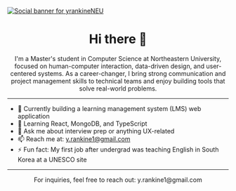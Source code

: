 [![Social banner for yrankineNEU]((https://raw.githubusercontent.com/yrankineNEU/yrankineNEU/9841fb29f6ceff9346a2072e970491fff5826015/GitHubBanner.svg))](https://github.com/yrankineNEU)
<h1 align="center">Hi there 👋</h1>

<p align="center">
I'm a Master's student in Computer Science at Northeastern University, focused on human-computer interaction, data-driven design, and user-centered systems. As a career-changer, I bring strong communication and project management skills to technical teams and enjoy building tools that solve real-world problems.
</p>

---

- 🔭 Currently building a learning management system (LMS) web application  
- 🌱 Learning React, MongoDB, and TypeScript  
- 💬 Ask me about interview prep or anything UX-related  
- 📫 Reach me at: y.rankine1@gmail.com  
- ⚡ Fun fact: My first job after undergrad was teaching English in South Korea at a UNESCO site  

---

<p align="center">For inquiries, feel free to reach out: y.rankine1@gmail.com</p>
